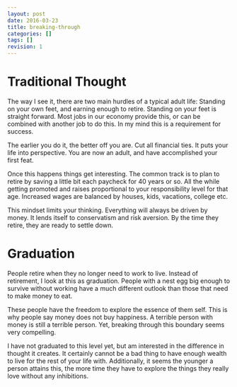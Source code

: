 ```yaml
---
layout: post
date: 2016-03-23
title: breaking-through
categories: []
tags: []
revision: 1
---
```


# Traditional Thought

The way I see it, there are two main hurdles of a typical adult life: Standing on your own feet, and earning enough to retire.
Standing on your feet is straight forward.
Most jobs in our economy provide this, or can be combined with another job to do this.
In my mind this is a requirement for success.

The earlier you do it, the better off you are.
Cut all financial ties.
It puts your life into perspective.
You are now an adult, and have accomplished your first feat.

Once this happens things get interesting.
The common track is to plan to retire by saving a little bit each paycheck for 40 years or so.
All the while getting promoted and raises proportional to your responsibility level for that age.
Increased wages are balanced by houses, kids, vacations, college etc.

This mindset limits your thinking.
Everything will always be driven by money.
It lends itself to conservatism and risk aversion.
By the time they retire, they are ready to settle down.

# Graduation

People retire when they no longer need to work to live.
Instead of retirement, I look at this as graduation.
People with a nest egg big enough to survive without working have a much different outlook than those that need to make money to eat.

These people have the freedom to explore the essence of them self.
This is why people say money does not buy happiness.
A terrible person with money is still a terrible person.
Yet, breaking through this boundary seems very compelling.

I have not graduated to this level yet, but am interested in the difference in thought it creates.
It certainly cannot be a bad thing to have enough wealth to live for the rest of your life with.
Additionally, it seems the younger a person attains this, the more time they have to explore the things they really love without any inhibitions.
